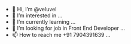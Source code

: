 - 👋 Hi, I’m @veluvel
- 👀 I’m interested in ...
- 🌱 I’m currently learning ...
- 💞️ I’m looking for job in Front End Developer ...
- 📫 How to reach me +91 7904391639 ...

<!---
veluvel/veluvel is a ✨ special ✨ repository because its `README.md` (this file) appears on your GitHub profile.
You can click the Preview link to take a look at your changes.
--->

